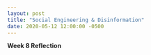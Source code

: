 ```yaml
---
layout: post
title: "Social Engineering & Disinformation"
date: 2020-05-12 12:00:00 -0500
---
```

**Week 8 Reflection**

